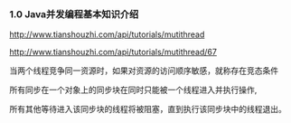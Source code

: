 ### 1.0 Java并发编程基本知识介绍
http://www.tianshouzhi.com/api/tutorials/mutithread


http://www.tianshouzhi.com/api/tutorials/mutithread/67

当两个线程竞争同一资源时，如果对资源的访问顺序敏感，就称存在竞态条件

所有同步在一个对象上的同步块在同时只能被一个线程进入并执行操作,    

所有其他等待进入该同步块的线程将被阻塞，直到执行该同步块中的线程退出。